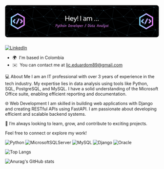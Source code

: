 ![Header](./github-header-image.png)
======================================================================================================================================

[![LinkedIn](https://img.shields.io/badge/linkedin-%230077B5.svg?style=for-the-badge&logo=linkedin&logoColor=white)](https://www.linkedin.com/in/macias-eduardo-84004aa4/)


*   🌍  I'm based in Colombia
*   ✉️  You can contact me at [lic.eduardom89@gmail.com](mailto:lic.eduardom89@gmail.com)

💻 About Me
I am an IT professional with over 3 years of experience in the tech industry. My expertise lies in data analysis using tools like Python, SQL, PostgreSQL, and MySQL. I have a solid understanding of the Microsoft Office suite, enabling efficient reporting and documentation.

🌐 Web Development
I am skilled in building web applications with Django and creating RESTful APIs using FastAPI. I am passionate about developing efficient and scalable backend systems.

🚀 I’m always looking to learn, grow, and contribute to exciting projects.

Feel free to connect or explore my work!
  
![Python](https://img.shields.io/badge/python-3670A0?style=for-the-badge&logo=python&logoColor=ffdd54)
![MicrosoftSQLServer](https://img.shields.io/badge/Microsoft%20SQL%20Server-CC2927?style=for-the-badge&logo=microsoft%20sql%20server&logoColor=white)
![MySQL](https://img.shields.io/badge/mysql-4479A1.svg?style=for-the-badge&logo=mysql&logoColor=white)
![Django](https://img.shields.io/badge/django-%23092E20.svg?style=for-the-badge&logo=django&logoColor=white)
![Oracle](https://img.shields.io/badge/Oracle-F80000?style=for-the-badge&logo=oracle&logoColor=white)

![Top Langs](https://github-readme-stats.vercel.app/api/top-langs/?username=SantinesPY&layout=compact&theme=dark)

![Anurag's GitHub stats](https://github-readme-stats.vercel.app/api?username=SantinesPY&show_icons=true&theme=tokyonight)
